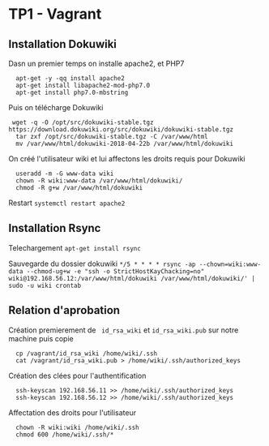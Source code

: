 # TP1 - Vagrant

## Installation Dokuwiki

Dasn un premier temps on installe apache2, et PHP7
```
  apt-get -y -qq install apache2
  apt-get install libapache2-mod-php7.0
  apt-get install php7.0-mbstring
```

Puis on télécharge Dokuwiki

```
 wget -q -O /opt/src/dokuwiki-stable.tgz https://download.dokuwiki.org/src/dokuwiki/dokuwiki-stable.tgz
  tar zxf /opt/src/dokuwiki-stable.tgz -C /var/www/html
  mv /var/www/html/dokuwiki-2018-04-22b /var/www/html/dokuwiki
```

On créé l'utilisateur wiki et lui affectons les droits requis pour Dokuwiki
```
  useradd -m -G www-data wiki
  chown -R wiki:www-data /var/www/html/dokuwiki/
  chmod -R g+w /var/www/html/dokuwiki
```

Restart
`systemctl restart apache2`

## Installation Rsync

Telechargement
`apt-get install rsync`

Sauvegarde du dossier dokuwiki
`*/5 * * * * rsync -ap --chown=wiki:www-data --chmod-ug+w -e "ssh -o StrictHostKayChacking=no" wiki@192.168.56.12:/var/www/html/dokuwiki /var/www/html/dokuwiki/' | sudo -u wiki crontab`

## Relation d'aprobation

Création premierement de ` id_rsa_wiki` et `id_rsa_wiki.pub` sur notre machine puis copie
```
  cp /vagrant/id_rsa_wiki /home/wiki/.ssh
  cat /vagrant/id_rsa_wiki.pub > /home/wiki/.ssh/authorized_keys
```

Création des clées pour l'authentification
```
  ssh-keyscan 192.168.56.11 >> /home/wiki/.ssh/authorized_keys
  ssh-keyscan 192.168.56.12 >> /home/wiki/.ssh/authorized_keys
```

Affectation des droits pour l'utilisateur
```
  chown -R wiki:wiki /home/wiki/.ssh
  chmod 600 /home/wiki/.ssh/*
```